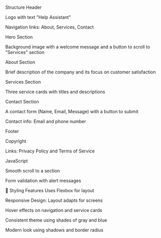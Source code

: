 Structure
Header

Logo with text "Help Assistant"

Navigation links: About, Services, Contact

Hero Section

Background image with a welcome message and a button to scroll to "Services" section

About Section

Brief description of the company and its focus on customer satisfaction

Services Section

Three service cards with titles and descriptions

Contact Section

A contact form (Name, Email, Message) with a button to submit

Contact info: Email and phone number

Footer

Copyright

Links: Privacy Policy and Terms of Service

JavaScript

Smooth scroll to a section

Form validation with alert messages

🎨 Styling Features
Uses Flexbox for layout

Responsive Design: Layout adapts for screens 

Hover effects on navigation and service cards

Consistent theme using shades of gray and blue 

Modern look using shadows and border radius

